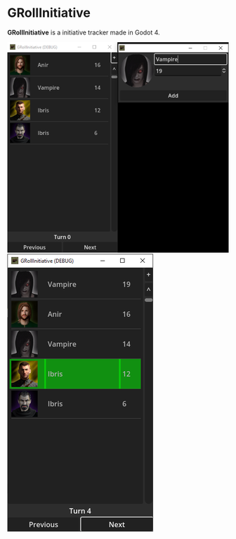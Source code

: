 # GRollInitiative

**GRollInitiative** is a initiative tracker made in Godot 4.

![screenshot1.png](screenshots/screenshot1.png)
![screenshot2.png](screenshots/screenshot2.png)